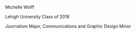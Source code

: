 Michelle Wolff

Lehigh University Class of 2018 

Journalism Major, Communications and Graphic Design Minor

